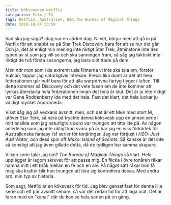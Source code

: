 ```yaml
---
title: Köksvasken Netflix
categories: Film / Tv
tags: Netflix, Australien, H2O,The Bureau of Magical Things
date: 2018-10-24 23:59
---
```


Vad ska jag säga? Idag var en *sådan* dag. Ni vet, börjar med att gå in på Netflix för att snabbt se på Star Trek Discovery bara för att se hur det går. Och ja, det är enligt min mening inte *riktigt* Star Trek, åtminstone inte den typen av st som jag vill se och ska sanningen fram, så såg jag faktiskt inte riktigt de två första sesongerna, jag bara slötittade på dem.

*Men när man* som i de extremt usla filmerna vi inte ska tala om, förstör Vulcan, tappar jag naturligtvis intresse. Precis lika dumt är det att hela federationen går puff bara för att alla warpdrivna fartyg flyger i luften. Till detta kommer så Discovery och det vete fasen om de inte kommer att lyckas återstarta hela federationen innan det hela är slut. Det är ju inte riktigt var Gene Roddenberry ide med det hela. Fast det klart, det hela luckar ju väldigt mycket Andromeda.

Visst såg jag på veckans avsnitt, men, och det är ett Men med stort M, utöver Star Terk, så nära på tryckte denna köksvask upp en annan serie i mitt ansikte som jag naturligtvis *bara var tvungen* att titta lite på. Av någon anledning som jag inte riktigt kan svara på är har jag en viss förkärlek för Australienska fantasy /sf serier för tonåringar. Jag var förtjust i *H2O: Just Add Water*, och dess spin off *Mako: Island of Secrets*. Så kanske är det inte så konstigt att jag även gillade detta, då de tydligen har samma skapare.

Vilken serie talar jag om? *The Bureau of Magical Things* så klart. Hela upplägget är lagom skruvat för att passa mig. En flicka i övre tonåren råkar hamna mitt i ett bråk mellan en fe och en alv. På något sätt råkar hon få magiska krafter blir hon tvungen att lära sig kontrollera dessa. Med andra ord, min typ av historia.

Som sagt, Netflix är en köksvask för tid. Jag blev genast fast för denna lilla serie och ett par avsnitt senare, så var det redan tid för att laga mat. Det är faran med en "kanal" där du kan se hela serien på en gång.
